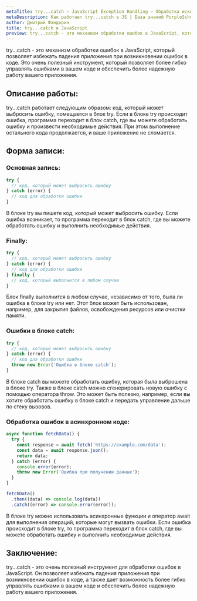 ```yaml
---
metaTitle: try...catch – JavaScript Exception Handling – Обработка исключений в JS
metaDescription: Как работает try...catch в JS | База знаний PurpleSchool
author: Дмитрий Фандорин
title: try...catch в JavaScript
preview: try...catch - это механизм обработки ошибок в JavaScript, который позволяет избежать падения приложения при возникновении ошибок в коде...
---
```


try...catch - это механизм обработки ошибок в JavaScript, который позволяет избежать падения приложения при возникновении ошибок в коде. Это очень полезный инструмент, который позволяет более гибко управлять ошибками в вашем коде и обеспечить более надежную работу вашего приложения. 

## Описание работы: 

try...catch работает следующим образом: код, который может выбросить ошибку, помещается в блок try. Если в блоке try происходит ошибка, программа переходит в блок catch, где вы можете обработать ошибку и произвести необходимые действия. При этом выполнение остального кода продолжается, и ваше приложение не сломается.

## Форма записи:

### Основная запись:

```javascript
try {
  // код, который может выбросить ошибку
} catch (error) {
  // код для обработки ошибки
}
```

В блоке try вы пишете код, который может выбросить ошибку. Если ошибка возникает, то программа переходит в блок catch, где вы можете обработать ошибку и выполнить необходимые действия.

### Finally:

```javascript
try {
  // код, который может выбросить ошибку
} catch (error) {
  // код для обработки ошибки
} finally {
  // код, который выполнится в любом случае
}
```

Блок finally выполнится в любом случае, независимо от того, была ли ошибка в блоке try или нет. Этот блок может быть использован, например, для закрытия файлов, освобождения ресурсов или очистки памяти.

### Ошибки в блоке catch:

```javascript
try {
  // код, который может выбросить ошибку
} catch (error) {
  // код для обработки ошибки
  throw new Error('Ошибка в блоке catch');
}
```

В блоке catch вы можете обработать ошибку, которая была выброшена в блоке try. Также в блоке catch можно сгенерировать новую ошибку с помощью оператора throw. Это может быть полезно, например, если вы хотите обработать ошибку в блоке catch и передать управление дальше по стеку вызовов.

### Обработка ошибок в асинхронном коде:

```javascript
async function fetchData() {
  try {
    const response = await fetch('https://example.com/data');
    const data = await response.json();
    return data;
  } catch (error) {
    console.error(error);
    throw new Error('Ошибка при получении данных');
  }
}

fetchData()
  .then((data) => console.log(data))
  .catch((error) => console.error(error));
```

В блоке try можно использовать асинхронные функции и оператор await для выполнения операций, которые могут вызвать ошибки. Если ошибка происходит в блоке try, то программа переходит в блок catch, где вы можете обработать ошибку и выполнить необходимые действия. 

## Заключение:

try...catch - это очень полезный инструмент для обработки ошибок в JavaScript. Он позволяет избежать падения приложения при возникновении ошибок в коде, а также дает возможность более гибко управлять ошибками в вашем коде и обеспечить более надежную работу вашего приложения.